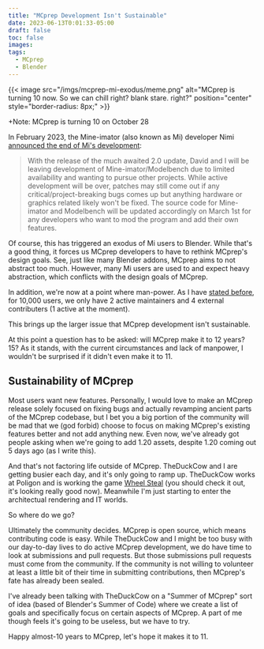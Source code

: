 ```yaml
---
title: "MCprep Development Isn't Sustainable"
date: 2023-06-13T0:01:33-05:00
draft: false
toc: false
images:
tags:
  - MCprep
  - Blender
---
```

{{< image src="/imgs/mcprep-mi-exodus/meme.png" alt="MCprep is turning 10 now. So we can chill right? blank stare. right?" position="center" style="border-radius: 8px;" >}}

+Note: MCprep is turning 10 on October 28

In February 2023, the Mine-imator (also known as Mi) developer Nimi [announced the end of Mi's development](https://www.mineimatorforums.com/index.php?/topic/90712-dev-update-24-moving-on-20-release-date/):

> With the release of the much awaited 2.0 update, David and I will be leaving development of Mine-imator/Modelbench due to limited availability and wanting to pursue other projects. While active development will be over, patches may still come out if any critical/project-breaking bugs comes up but anything hardware or graphics related likely won't be fixed. The source code for Mine-imator and Modelbench will be updated accordingly on March 1st for any developers who want to mod the program and add their own features. 

Of course, this has triggered an exodus of Mi users to Blender. While that's a good thing, it forces us MCprep developers to have to rethink MCprep's design goals. See, just like many Blender addons, MCprep aims to not abstract too much. However, many Mi users are used to and expect heavy abstraction, which conflicts with the design goals of MCprep.

In addition, we're now at a point where man-power. As I have [stated before](https://standingpadanimations.github.io/posts/problems-of-mcprep/), for 10,000 users, we only have 2 active maintainers and 4 external contributers (1 active at the moment). 

This brings up the larger issue that MCprep development isn't sustainable. 

At this point a question has to be asked: will MCprep make it to 12 years? 15? As it stands, with the current circumstances and lack of manpower, I wouldn't be surprised if it didn't even make it to 11.

## Sustainability of MCprep
Most users want new features. Personally, I would love to make an MCprep release solely focused on fixing bugs and actually revamping ancient parts of the MCprep codebase, but I bet you a big portion of the community will be mad that we (god forbid) choose to focus on making MCprep's existing features better and not add anything new. Even now, we've already got people asking when we're going to add 1.20 assets, despite 1.20 coming out 5 days ago (as I write this). 

And that's not factoring life outside of MCprep. TheDuckCow and I are getting busier each day, and it's only going to ramp up. TheDuckCow works at Poligon and is working the game [Wheel Steal](https://twitter.com/WheelStealGame) (you should check it out, it's looking really good now). Meanwhile I'm just starting to enter the architectual rendering and IT worlds. 

So where do we go?

Ultimately the community decides. MCprep is open source, which means contributing code is easy. While TheDuckCow and I might be too busy with our day-to-day lives to do active MCprep development, we do have time to look at submissions and pull requests. But those submissions pull requests must come from the community. If the community is not willing to volunteer at least a little bit of their time in submitting contributions, then MCprep's fate has already been sealed.

I've already been talking with TheDuckCow on a "Summer of MCprep" sort of idea (based of Blender's Summer of Code) where we create a list of goals and specifically focus on certain aspects of MCprep. A part of me though feels it's going to be useless, but we have to try.

Happy almost-10 years to MCprep, let's hope it makes it to 11.
